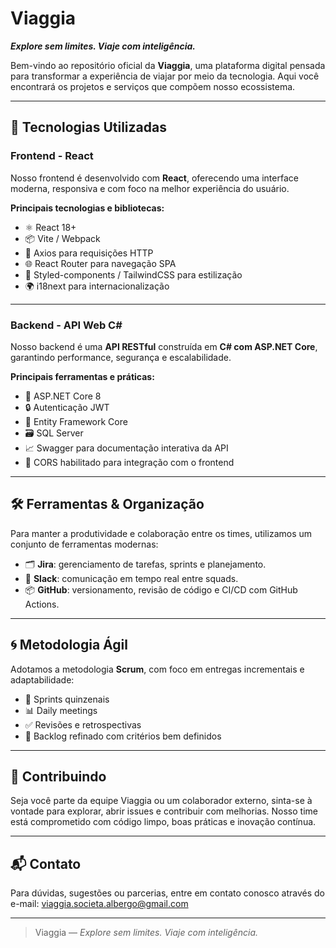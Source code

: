 # Viaggia 

**_Explore sem limites. Viaje com inteligência._**

Bem-vindo ao repositório oficial da **Viaggia**, uma plataforma digital pensada para transformar a experiência de viajar por meio da tecnologia. Aqui você encontrará os projetos e serviços que compõem nosso ecossistema.

---

## 🔧 Tecnologias Utilizadas

### Frontend - React

Nosso frontend é desenvolvido com **React**, oferecendo uma interface moderna, responsiva e com foco na melhor experiência do usuário.

**Principais tecnologias e bibliotecas:**
- ⚛️ React 18+
- 📦 Vite / Webpack
- 🔄 Axios para requisições HTTP
- 🌐 React Router para navegação SPA
- 💅 Styled-components / TailwindCSS para estilização
- 🌍 i18next para internacionalização

---

### Backend - API Web C#

Nosso backend é uma **API RESTful** construída em **C# com ASP.NET Core**, garantindo performance, segurança e escalabilidade.

**Principais ferramentas e práticas:**
- 🔧 ASP.NET Core 8
- 🔒 Autenticação JWT
- 🧰 Entity Framework Core
- 🗃️ SQL Server
- 📈 Swagger para documentação interativa da API
- 📡 CORS habilitado para integração com o frontend

---

## 🛠️ Ferramentas & Organização

Para manter a produtividade e colaboração entre os times, utilizamos um conjunto de ferramentas modernas:

- 🗂️ **Jira**: gerenciamento de tarefas, sprints e planejamento.
- 💬 **Slack**: comunicação em tempo real entre squads.
- 📦 **GitHub**: versionamento, revisão de código e CI/CD com GitHub Actions.

---

## 🌀 Metodologia Ágil

Adotamos a metodologia **Scrum**, com foco em entregas incrementais e adaptabilidade:

- 📅 Sprints quinzenais
- 📊 Daily meetings
- ✅ Revisões e retrospectivas
- 📌 Backlog refinado com critérios bem definidos

---

## 🤝 Contribuindo

Seja você parte da equipe Viaggia ou um colaborador externo, sinta-se à vontade para explorar, abrir issues e contribuir com melhorias. Nosso time está comprometido com código limpo, boas práticas e inovação contínua.

---

## 📬 Contato

Para dúvidas, sugestões ou parcerias, entre em contato conosco através do e-mail: [viaggia.societa.albergo@gmail.com](mailto:viaggia.societa.albergo@gmail.com)

---

> Viaggia — *Explore sem limites. Viaje com inteligência.*
